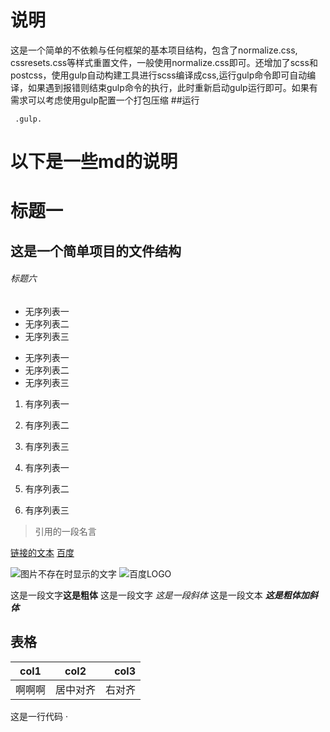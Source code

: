 # 说明
 这是一个简单的不依赖与任何框架的基本项目结构，包含了normalize.css, cssresets.css等样式重置文件，一般使用normalize.css即可。还增加了scss和postcss，使用gulp自动构建工具进行scss编译成css,运行gulp命令即可自动编译，如果遇到报错则结束gulp命令的执行，此时重新启动gulp运行即可。如果有需求可以考虑使用gulp配置一个打包压缩
##运行
```
 .gulp.
 ```


# 以下是一些md的说明


# 标题一
## 这是一个简单项目的文件结构
###### 标题六

- 无序列表一
- 无序列表二
- 无序列表三

* 无序列表一
* 无序列表二
* 无序列表三

1. 有序列表一
2. 有序列表二
3. 有序列表三

1. 有序列表一
1. 有序列表二
1. 有序列表三

> 引用的一段名言

[链接的文本](链接的url)
[百度](http://www.baidu.com)

![图片不存在时显示的文字](图片的地址链接)
![百度LOGO](http://www.baidu.com)


这是一段文字**这是粗体** 这是一段文字 *这是一段斜体* 这是一段文本  ***这是粗体加斜体***

## 表格
| col1   | col2     | col3   |
| ------ | :------: | -----: |
| 啊啊啊 | 居中对齐 | 右对齐 |

这是一行代码 ·<script>· 哈哈

···html
<!DOCTYPE html>
<html lang="en">
<meta charset="UTF-8">
<title>Title</title>
<body>

</body>
</html>

···
